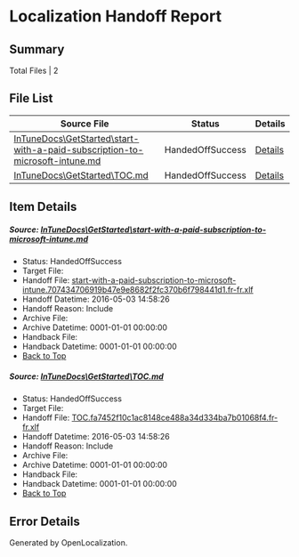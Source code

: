 # <a name='report-top'></a> Localization Handoff Report

## Summary
 Total Files | 2

## File List
 Source File | Status | Details 
 ----------- | ------ | ------- 
 [InTuneDocs\GetStarted\start-with-a-paid-subscription-to-microsoft-intune.md](https://github.com/Microsoft/IntuneDocs-pr/blob/637dade7d1a50239b8309c1b052a05f0e8b2f683/InTuneDocs/GetStarted/start-with-a-paid-subscription-to-microsoft-intune.md) | HandedOffSuccess | [Details](#e82635338f54106c0b2be02628b0a1a79a8a4d7d525)
 [InTuneDocs\GetStarted\TOC.md](https://github.com/Microsoft/IntuneDocs-pr/blob/637dade7d1a50239b8309c1b052a05f0e8b2f683/InTuneDocs/GetStarted/TOC.md) | HandedOffSuccess | [Details](#4e26e456443f7c9b0024ed1d84c7836e6cd6df6b527)

## Item Details
##### <a name='e82635338f54106c0b2be02628b0a1a79a8a4d7d525'></a> Source: [InTuneDocs\GetStarted\start-with-a-paid-subscription-to-microsoft-intune.md](https://github.com/Microsoft/IntuneDocs-pr/blob/637dade7d1a50239b8309c1b052a05f0e8b2f683/InTuneDocs/GetStarted/start-with-a-paid-subscription-to-microsoft-intune.md)
* Status: HandedOffSuccess
* Target File: 
* Handoff File: [start-with-a-paid-subscription-to-microsoft-intune.707434706919b47e9e8682f2fc370b6f798441d1.fr-fr.xlf](https://github.com/Microsoft/EM.handoff/blob/6e3760c60d61ebf76101d570798f496d1747d8ff/ol-handoff/Microsoft/IntuneDocs-pr.fr-fr/master/start-with-a-paid-subscription-to-microsoft-intune.707434706919b47e9e8682f2fc370b6f798441d1.fr-fr.xlf)
* Handoff Datetime: 2016-05-03 14:58:26
* Handoff Reason: Include
* Archive File: 
* Archive Datetime: 0001-01-01 00:00:00
* Handback File: 
* Handback Datetime: 0001-01-01 00:00:00
* [Back to Top](#report-top)

##### <a name='4e26e456443f7c9b0024ed1d84c7836e6cd6df6b527'></a> Source: [InTuneDocs\GetStarted\TOC.md](https://github.com/Microsoft/IntuneDocs-pr/blob/637dade7d1a50239b8309c1b052a05f0e8b2f683/InTuneDocs/GetStarted/TOC.md)
* Status: HandedOffSuccess
* Target File: 
* Handoff File: [TOC.fa7452f10c1ac8148ce488a34d334ba7b01068f4.fr-fr.xlf](https://github.com/Microsoft/EM.handoff/blob/6e3760c60d61ebf76101d570798f496d1747d8ff/ol-handoff/Microsoft/IntuneDocs-pr.fr-fr/master/TOC.fa7452f10c1ac8148ce488a34d334ba7b01068f4.fr-fr.xlf)
* Handoff Datetime: 2016-05-03 14:58:26
* Handoff Reason: Include
* Archive File: 
* Archive Datetime: 0001-01-01 00:00:00
* Handback File: 
* Handback Datetime: 0001-01-01 00:00:00
* [Back to Top](#report-top)


## Error Details

Generated by OpenLocalization.
